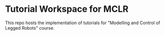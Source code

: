 # Tutorial Workspace for MCLR

This repo hosts the implementation of tutorials for "Modelling and Control of Legged Robots" course.
